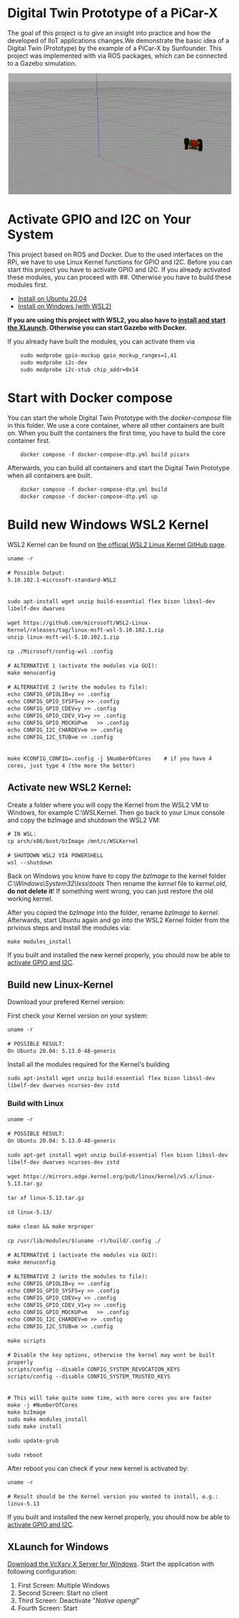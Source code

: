 # Digital Twin Prototype of a PiCar-X
The goal of this project is to give an insight into practice and how the developed of IIoT applications changes.We demonstrate the basic idea of a Digital Twin (Prototype) by the example of a PiCar-X by Sunfounder.
This project was implemented with via ROS packages, which can be connected to a Gazebo simulation.

<img style="display: block; margin: auto;" src="./docs/picarx-gazebo.gif" width="500" />

# Activate GPIO and I2C on Your System
This project based on ROS and Docker. Due to the used interfaces on the RPi, we have to use Linux Kernel functions for GPIO and I2C. Before you can start this project you have to activate GPIO and I2C. If you already activated these modules, you can proceed with ##. Otherwise you have to build these modules first.

- [Install on Ubuntu 20.04](#build-new-linux-kernel)
- [Install on Windows (with WSL2)](#build-new-windows-wsl2-kernel)

<strong>If you are using this project with WSL2, you also have to [install and start the XLaunch](#xlaunch-for-windows). Otherwise you can start Gazebo with Docker.</strong>

If you already have built the modules, you can activate them via 
```console 
    sudo modprobe gpio-mockup gpio_mockup_ranges=1,41
    sudo modprobe i2c-dev
    sudo modprobe i2c-stub chip_addr=0x14
```

# Start with Docker compose
You can start the whole Digital Twin Prototype with the <em>docker-compose</em> file in this folder. We use a core container, where all other containers are built on. When you built the containers the first time, you have to build the core container first.

```console 
    docker compose -f docker-compose-dtp.yml build picarx
```

Afterwards, you can build all containers and start the Digital Twin Prototype when all containers are built.
```console 
    docker compose -f docker-compose-dtp.yml build
    docker compose -f docker-compose-dtp.yml up
```

# Build new Windows WSL2 Kernel
WSL2 Kernel can be found on [the official WSL2 Linux Kernel GitHub page](https://github.com/microsoft/WSL2-Linux-Kernel).

```console
uname -r

# Possible Output: 
5.10.102.1-microsoft-standard-WSL2


sudo apt-install wget unzip build-essential flex bison libssl-dev libelf-dev dwarves

wget https://github.com/microsoft/WSL2-Linux-Kernel/releases/tag/linux-msft-wsl-5.10.102.1.zip
unzip linux-msft-wsl-5.10.102.1.zip

cp ./Microsoft/config-wsl .config

# ALTERNATIVE 1 (activate the modules via GUI):
make menuconfig

# ALTERNATIVE 2 (write the modules to file):
echo CONFIG_GPIOLIB=y >> .config
echo CONFIG_GPIO_SYSFS=y >> .config             
echo CONFIG_GPIO_CDEV=y >> .config
echo CONFIG_GPIO_CDEV_V1=y >> .config
echo CONFIG_GPIO_MOCKUP=m   >> .config           
echo CONFIG_I2C_CHARDEV=m >> .config
echo CONFIG_I2C_STUB=m >> .config


make KCONFIG_CONFIG=.config -j $NumberOfCores    # if you have 4 cores, just type 4 (the more the better)
```

## Activate new WSL2 Kernel:
Create a folder where you will copy the Kernel from the WSL2 VM to Windows, for example C:\WSLKernel. Then
go back to your Linux console and copy the bzImage and shutdown the WSL2 VM:
```console
# IN WSL:
cp arch/x86/boot/bzImage /mnt/c/WSLKernel

# SHUTDOWN WSL2 VIA POWERSHELL
wsl --shutdown
```

Back on Windows you know have to copy the <em>bzImage</em> to the kernel folder <em>C:\Windows\System32\lxss\tools</em>
Then rename the <em>kernel</em> file to <em>kernel.old</em>, <strong>do not delete it</strong>! If something went wrong, you can just restore the old working kernel. 

After you copied the <em>bzImage</em> into the folder, rename <em>bzImage</em> to <em>kernel</em>. Afterwards, start Ubuntu again and go into the WSL2 Kernel folder from the privious steps and install the modules via:

```
make modules_install
```

If you built and installed the new kernel properly, you should now be able to [activate GPIO and I2C](#activate-gpio-and-i2c-on-your-system). 

## Build new Linux-Kernel
Download your prefered Kernel version:

First check your Kernel version on your system:

```console
uname -r

# POSSIBLE RESULT:
On Ubuntu 20.04: 5.13.0-48-generic
```

Install all the modules required for the Kernel's building

```
sudo apt-install wget unzip build-essential flex bison libssl-dev libelf-dev dwarves ncurses-dev zstd
```

### Build with Linux
```console
uname -r

# POSSIBLE RESULT:
On Ubuntu 20.04: 5.13.0-48-generic

sudo apt-get install wget unzip build-essential flex bison libssl-dev libelf-dev dwarves ncurses-dev zstd

wget https://mirrors.edge.kernel.org/pub/linux/kernel/v5.x/linux-5.13.tar.gz

tar xf linux-5.13.tar.gz

cd linux-5.13/

make clean && make mrproper

cp /usr/lib/modules/$(uname -r)/build/.config ./

# ALTERNATIVE 1 (activate the modules via GUI):
make menuconfig

# ALTERNATIVE 2 (write the modules to file):
echo CONFIG_GPIOLIB=y >> .config
echo CONFIG_GPIO_SYSFS=y >> .config             
echo CONFIG_GPIO_CDEV=y >> .config
echo CONFIG_GPIO_CDEV_V1=y >> .config
echo CONFIG_GPIO_MOCKUP=m   >> .config           
echo CONFIG_I2C_CHARDEV=m >> .config
echo CONFIG_I2C_STUB=m >> .config

make scripts

# Disable the key options, otherwise the kernel may wont be built properly
scripts/config --disable CONFIG_SYSTEM_REVOCATION_KEYS
scripts/config --disable CONFIG_SYSTEM_TRUSTED_KEYS


# This will take quite some time, with more cores you are faster
make -j #NumberOfCores
make bzImage
sudo make modules_install
sudo make install

sudo update-grub

sudo reboot
```

After reboot you can check if your new kernel is activated by:

```consle
uname -r

# Result should be the Kernel version you wanted to install, e.g.:
linux-5.13
```

If you built and installed the new kernel properly, you should now be able to [activate GPIO and I2C](#activate-gpio-and-i2c-on-your-system). 

## XLaunch for Windows
[Download the VcXsrv X Server for Windows](https://sourceforge.net/projects/vcxsrv/).
Start the application with following configuration:

1. First Screen: Multiple Windows
2. Second Screen: Start no client
3. Third Screen: Deactivate "<em>Native opengl</em>"
4. Fourth Screen: Start